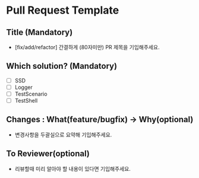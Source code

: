 # Pull Request Template
## Title (Mandatory)
- [fix/add/refactor] 간결하게 (80자미만) PR 제목을 기입해주세요.

## Which solution? (Mandatory)
- [ ] SSD
- [ ] Logger
- [ ] TestScenario
- [ ] TestShell

## Changes : What(feature/bugfix) -> Why(optional)
- 변경사항을 두괄실으로 요약해 기입해주세요.

## To Reviewer(optional)
- 리뷰할때 미리 알아야 할 내용이 있다면 기입해주세요.